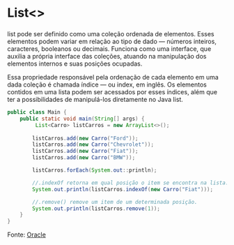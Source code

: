 # List<>

### 
list pode ser definido como uma coleção ordenada de elementos. Esses elementos podem variar em relação ao tipo de dado — números inteiros, caracteres, booleanos ou decimais. Funciona como uma interface, que auxilia a própria interface das coleções, atuando na manipulação dos elementos internos e suas posições ocupadas.

Essa propriedade responsável pela ordenação de cada elemento em uma dada coleção é chamada índice — ou index, em inglês. Os elementos contidos em uma lista podem ser acessados por esses índices, além que ter a possibilidades de manipulá-los diretamente no Java list.


~~~ Java
public class Main {
    public static void main(String[] args) {
         List<Carro> listCarros = new ArrayList<>();
        
        listCarros.add(new Carro("Ford"));
        listCarros.add(new Carro("Chevrolet"));
        listCarros.add(new Carro("Fiat"));
        listCarros.add(new Carro("BMW"));

        listCarros.forEach(System.out::println);

        //.indexOf retorna em qual posição o item se encontra na lista.
        System.out.println(listCarros.indexOf(new Carro("Fiat")));

        //.remove() remove um item de um determinada posição.
        System.out.println(listCarros.remove(1));
    }       
}
~~~
Fonte:
[Oracle](https://docs.oracle.com/javase/8/docs/api/java/util/List.html)
